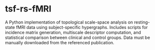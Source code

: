 # tsf-rs-fMRI
A Python implementation of topological scale-space analysis on resting-state fMRI data using subject-specific hypergraphs. Includes scripts for incidence matrix generation, multiscale descriptor computation, and statistical comparison between clinical and control groups. Data must be manually downloaded from the referenced publication.
